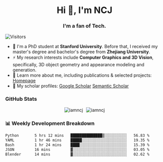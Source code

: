 <h1 align="center">Hi 👋, I'm NCJ</h1>
<h3 align="center">I'm a fan of Tech.</h3>

![Visitors](https://visitor-badge.laobi.icu/badge?page_id=iamNCJ)

- 🌱 I'm a PhD student at **Stanford University**. Before that, I received my master's degree and bachelor's degree from **Zhejiang University**.
- ⚡ My research interests include **Computer Graphics and 3D Vision**, specifically, 3D object geometry and appearance modeling and generation.
- 🚀 Learn more about me, including publications & selected projects: [Homepage](https://www.chong-zeng.com)
- 📖 My scholar profiles: [Google Scholar](https://scholar.google.com/citations?user=4dID7zIAAAAJ) [Semantic Scholar](https://www.semanticscholar.org/author/Chong-Zeng/2223946708)

</p>

<h3 align="left">GitHub Stats</h3>

<div style="display: flex; gap: 10px; justify-content: center; align-items: center;">
  <img src="https://github-readme-stats.vercel.app/api?username=iamncj&show_icons=true&locale=en" alt="iamncj" />
  <img src="https://github-readme-streak-stats-omega-eight.vercel.app/?user=iamncj&card_width=467" alt="iamncj" />
</div>

<h3 align="left">📊 Weekly Development Breakdown</h3>

<!--START_SECTION:waka-->

```txt
Python       5 hrs 12 mins   ██████████████▒░░░░░░░░░░   56.83 %
YAML         1 hr 46 mins    █████░░░░░░░░░░░░░░░░░░░░   19.35 %
Bash         1 hr 24 mins    ████░░░░░░░░░░░░░░░░░░░░░   15.39 %
JSON         16 mins         ▓░░░░░░░░░░░░░░░░░░░░░░░░   03.05 %
Blender      14 mins         ▓░░░░░░░░░░░░░░░░░░░░░░░░   02.62 %
```

<!--END_SECTION:waka-->
